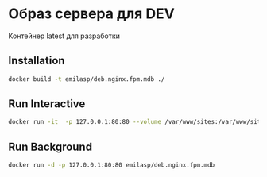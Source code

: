 Образ сервера для DEV
=============================

Контейнер latest  для разработки

Installation
------------
```bash
docker build -t emilasp/deb.nginx.fpm.mdb ./
```
Run Interactive
--------------------------

```bash
docker run -it  -p 127.0.0.1:80:80 --volume /var/www/sites:/var/www/sites  emilasp/deb.nginx.fpm.mdb /bin/bash
```

Run Background
--------------------------

```bash
docker run -d -p 127.0.0.1:80:80 emilasp/deb.nginx.fpm.mdb
```
	
